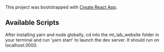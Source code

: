 This project was bootstrapped with [Create React App](https://github.com/facebook/create-react-app).

## Available Scripts

After installing yarn and node globally, cd into the mt_lab_website folder in your terminal and run 'yarn start' to launch the dev server. It should run on localhost:3000.
